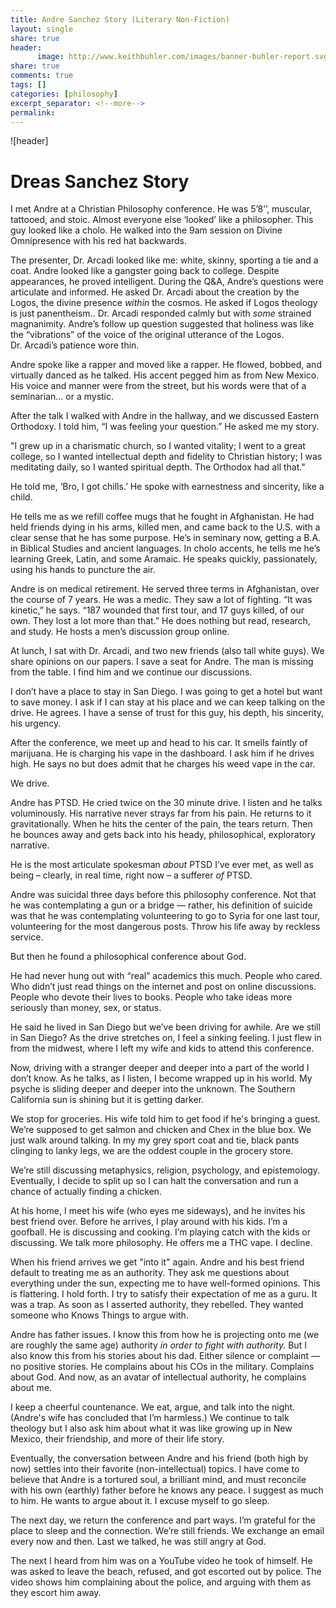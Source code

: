 ```yaml
--- 
title: Andre Sanchez Story (Literary Non-Fiction)
layout: single
share: true
header:
      image: http://www.keithbuhler.com/images/banner-buhler-report.svg
share: true
comments: true
tags: []
categories: [philosophy]
excerpt_separator: <!--more-->
permalink: 
---
```


![header]
# Dreas Sanchez Story

I met Andre at a Christian Philosophy conference. He was 5’8’’, muscular, tattooed, and stoic. Almost everyone else ‘looked’ like a philosopher. This guy looked like a cholo. He walked into the 9am session on Divine Omnipresence with his red hat backwards.

The presenter, Dr. Arcadi looked like me: white, skinny, sporting a tie and a coat. Andre looked like a gangster going back to college. Despite appearances, he proved intelligent. During the Q&A, Andre’s questions were articulate and informed. He asked Dr. Arcadi about the creation by the Logos, the divine presence *within* the cosmos. He asked if Logos theology is just panentheism.. Dr. Arcadi responded calmly but with *some* strained magnanimity. Andre’s follow up question suggested that holiness was like the “vibrations” of the voice of the original utterance of the Logos. Dr. Arcadi’s patience wore thin.

Andre spoke like a rapper and moved like a rapper. He flowed, bobbed, and virtually danced as he talked. His accent pegged him as from New Mexico. His voice and manner were from the street, but his words were that of a seminarian... or a mystic.

After the talk I walked with Andre in the hallway, and we discussed Eastern Orthodoxy. I told him, “I was feeling your question.” He asked me my story. 

"I grew up in a charismatic church, so I wanted vitality; I went to a great college, so I wanted intellectual depth and fidelity to Christian history; I was meditating daily, so I wanted spiritual depth. The Orthodox had all that." 

He told me, ‘Bro, I got chills.’ He spoke with earnestness and sincerity, like a child.

He tells me as we refill coffee mugs that he fought in Afghanistan. He had held friends dying in his arms, killed men, and came back to the U.S. with a clear sense that he has some purpose. He’s in seminary now, getting a B.A. in Biblical Studies and ancient languages. In cholo accents, he tells me he’s learning Greek, Latin, and some Aramaic. He speaks quickly, passionately, using his hands to puncture the air.

Andre is on medical retirement. He served three terms in Afghanistan, over the course of 7 years. He was a medic. They saw a lot of fighting. “It was kinetic,” he says. “187 wounded that first tour, and 17 guys killed, of our own. They lost a lot more than that.” He does nothing but read, research, and study. He hosts a men’s discussion group online. 

At lunch, I sat with Dr. Arcadi, and two new friends (also tall white guys). We share opinions on our papers. I save a seat for Andre. The man is missing from the table. I find him and we continue our discussions. 

I don’t have a place to stay in San Diego. I was going to get a hotel but want to save money. I ask if I can stay at his place and we can keep talking on the drive. He agrees. I have a sense of trust for this guy, his depth, his sincerity, his urgency. 

After the conference, we meet up and head to his car. It smells faintly of marijuana. He is charging his vape in the dashboard. I ask him if he drives high. He says no but does admit that he charges his weed vape in the car. 

We drive. 

Andre has PTSD. He cried twice on the 30 minute drive. I listen and he talks voluminously. His narrative never strays far from his pain. He returns to it gravitationally. When he hits the center of the pain, the tears return. Then he bounces away and gets back into his heady, philosophical, exploratory narrative. 

He is the most articulate spokesman *about* PTSD I’ve ever met, as well as being – clearly, in real time, right now – a sufferer *of* PTSD. 

Andre was suicidal three days before this philosophy conference. Not that he was contemplating a gun or a bridge — rather, his definition of suicide was that he was contemplating volunteering to go to Syria for one last tour, volunteering for the most dangerous posts. Throw his life away by reckless service. 

But then he found a philosophical conference about God. 

He had never hung out with “real” academics this much. People who cared. Who didn’t just read things on the internet and post on online discussions. People who devote their lives to books. People who take ideas more seriously than money, sex, or status. 

He said he lived in San Diego but we’ve been driving for awhile. Are we still in San Diego? As the drive stretches on, I feel a sinking feeling. I just flew in from the midwest, where I left my wife and kids to attend this conference. 

Now, driving with a stranger deeper and deeper into a part of the world I don’t know. As he talks, as I listen, I become wrapped up in his world. My psyche is sliding deeper and deeper into the unknown. The Southern California sun is shining but it is getting darker.

We stop for groceries. His wife told him to get food if he's bringing a guest. We’re supposed to get salmon and chicken and Chex in the blue box. We just walk around talking. In my my grey sport coat and tie, black pants clinging to lanky legs, we are the oddest couple in the grocery store. 

We’re still discussing metaphysics, religion, psychology, and epistemology. Eventually, I decide to split up so I can halt the conversation and run a chance of actually finding a chicken.

At his home, I meet his wife (who eyes me sideways), and he invites his best friend over. Before he arrives, I play around with his kids. I’m a goofball. He is discussing and cooking. I’m playing catch with the kids or discussing. We talk more philosophy. He offers me a THC vape. I decline. 

When his friend arrives we get "into it" again. Andre and his best friend default to treating me as an authority. They ask me questions about everything under the sun, expecting me to have well-formed opinions. This is flattering. I hold forth. I try to satisfy their expectation of me as a guru. It was a trap. As soon as I asserted authority, they rebelled. They wanted someone who Knows Things to argue with. 

Andre has father issues. I know this from how he is projecting onto me (we are roughly the same age) authority *in order to fight with authority.* But I also know this from his stories about his dad. Either silence or complaint — no positive stories. He complains about his COs in the military. Complains about God. And now, as an avatar of intellectual authority, he complains about me. 

I keep a cheerful countenance. We eat, argue, and talk into the night. (Andre's wife has concluded that I’m harmless.) We continue to talk theology but I also ask him about what it was like growing up in New Mexico, their friendship, and more of their life story. 

Eventually, the conversation between Andre and his friend (both high by now) settles into their favorite (non-intellectual) topics. I have come to believe that Andre is a tortured soul, a brilliant mind, and must reconcile with his own (earthly) father before he knows any peace. I suggest as much to him. He wants to argue about it. I excuse myself to go sleep. 

The next day, we return the conference and part ways. I’m grateful for the place to sleep and the connection. We’re still  friends. We exchange an email every now and then. Last we talked, he was still angry at God.

The next I heard from him was on a YouTube video he took of himself. He was asked to leave the beach, refused, and got escorted out by police. The video shows him complaining about the police, and arguing with them as they escort him away.

